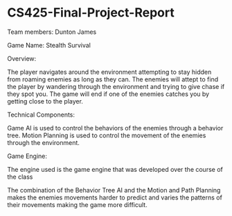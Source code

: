 # CS425-Final-Project-Report

Team members: Dunton James

Game Name: Stealth Survival


Overview:

The player navigates around the environment attempting to stay hidden from roaming enemies as long as they can. The enemies will attept to find the player by wandering through the environment and trying to give chase if they spot you. The game will end if one of the enemies catches you by getting close to the player.

Technical Components:

Game AI is used to control the behaviors of the enemies through a behavior tree.
Motion Planning is used to control the movement of the enemies through the environment.

Game Engine:

The engine used is the game engine that was developed over the course of the class

The combination of the Behavior Tree AI and the Motion and Path Planning makes the enemies movements harder to predict and varies the patterns of their movements making the game more difficult.
